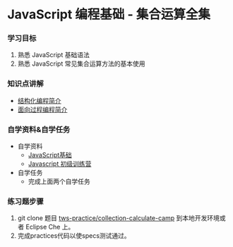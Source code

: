 # JavaScript 编程基础 - 集合运算全集
### 学习目标
1. 熟悉 JavaScript 基础语法
2. 熟悉 JavaScript 常见集合运算方法的基本使用
### 知识点讲解
* [结构化编程简介](https://codingstyle-cn.b0.upaiyun.com/video/tws-online/collection/%E7%BB%93%E6%9E%84%E5%8C%96%E7%BC%96%E7%A8%8B%E7%AE%80%E4%BB%8B.mov)
* <a href="https://s3.cn-north-1.amazonaws.com.cn/tws-courses-resource/%E9%9D%A2%E5%90%91%E8%BF%87%E7%A8%8B%E7%BC%96%E7%A8%8B.mp4" rel="nofollow">面向过程编程简介</a>
### 自学资料&自学任务
* 自学资料
  * [JavaScript基础](http://codefordream.com/courses/js_basic/sections)
  * <a href="http://codefordream.com/courses/js_learning_camps/sections" rel="nofollow">Javascript 初级训练营</a>
* 自学任务
  * 完成上面两个自学任务
### 练习题步骤
1. git clone 题目 [tws-practice/collection-calculate-camp](https://github.com/tws-practice/collection-calculate-camp) 到本地开发环境或者 Eclipse Che 上。
2. 完成practices代码以使specs测试通过。
